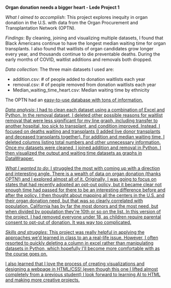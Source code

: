 **Organ donation needs a bigger heart - Lede Project 1**


*What I aimed to accomplish*: This project explores inequity in organ donation in the U.S. with data from the Organ Procurement and Transplantation Network (OPTN).

*Findings*: By cleaning, joining and visualizing multiple datasets, I found that Black Americans continue to have the longest median waiting time for organ transplants. I also found that waitlists of organ candidates grow longer every year, and thousands continue to die preventable deaths. During the early months of COVID, waitlist additions and removals both dropped.

*Data collection*: The three main datasets I used are:
  - addition.csv: # of people added to donation waitlists each year
  - removal.csv: # of people removed from donation waitlists each year
  - Median_waiting_time_heart.csv: Median waiting time by ethnicity

The OPTN had an <a href="https://optn.transplant.hrsa.gov/data/view-data-reports/national-data/">easy-to-use database</href> with tons of information.

*Data analysis*: I had to clean each dataset using a combination of Excel and Python. In the removal dataset, I deleted other possible reasons for waitlist removal that were less significant for my line graph, including transfer to another hospital, too sick to transplant, and condition improved. Instead, I focused on deaths waiting and transplants (I added live donor transplants and deceased transplants together). For addition and median waiting time, I deleted columns listing total numbers and other unnecessary information. Once my datasets were cleaned, I joined addition and removal in Python. I then visualized the output and waiting time datasets as graphs in DataWrapper.

*What I wanted to do*: I struggled the most with coming up with a direction and interesting angle. There is a wealth of data on organ donation (thanks OPTN!) and I explored almost all of it. Originally, I was going to focus on states that had recently adopted an opt-out policy, but it became clear not enough time had passed for there to be an interesting difference before and after the policy. I then thought about mapping all the centers in the U.S. and their organ donation need, but that was so clearly correlated with population. California has by far the most donors and the most need, but when divided by population they're 10th or so on the list. In this version of the project, I had removed everyone under 18, as children require parental consent to opt-out of donation. It was way too complicated.

*Skills and struggles*: This project was really helpful in applying the approaches we'd learned in class to an a real-life issue. However, I often resorted to quickly deleting a column in excel rather than manipulating datasets in Python, which hopefully I'll become more comfortable with as the course goes on.

I also learned that I love the process of creating visualizations and designing a webpage in HTML/CSS! (even though this one I lifted almost completely from a previous student) I look forward to learning AI to HTML and making more creative projects.
